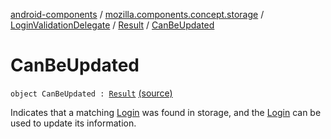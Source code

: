 [android-components](../../../index.md) / [mozilla.components.concept.storage](../../index.md) / [LoginValidationDelegate](../index.md) / [Result](index.md) / [CanBeUpdated](./-can-be-updated.md)

# CanBeUpdated

`object CanBeUpdated : `[`Result`](index.md) [(source)](https://github.com/mozilla-mobile/android-components/blob/master/components/concept/storage/src/main/java/mozilla/components/concept/storage/LoginsStorage.kt#L199)

Indicates that a matching [Login](../../-login/index.md) was found in storage, and the [Login](../../-login/index.md) can be used
to update its information.

